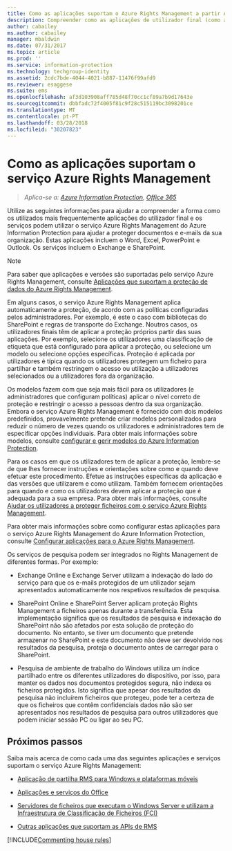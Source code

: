 ```yaml
---
title: Como as aplicações suportam o Azure Rights Management a partir AIP
description: Compreender como as aplicações de utilizador final (como as aplicações do Office, Word, Excel, PowerPoint e Outlook) e serviços (como o Exchange e o SharePoint) utilizados mais frequentemente podem utilizar o serviço Azure Rights Management do Azure Information Protection para ajudar a proteger os documentos e e-mails da sua organização.
author: cabailey
ms.author: cabailey
manager: mbaldwin
ms.date: 07/31/2017
ms.topic: article
ms.prod: ''
ms.service: information-protection
ms.technology: techgroup-identity
ms.assetid: 2cdc7bde-4044-4021-b887-11476f99afd9
ms.reviewer: esaggese
ms.suite: ems
ms.openlocfilehash: af3d103908aff785d48f70cc1cf89a7b9d17643e
ms.sourcegitcommit: dbbfadc72f4005f81c9f28c515119bc3098201ce
ms.translationtype: MT
ms.contentlocale: pt-PT
ms.lasthandoff: 03/28/2018
ms.locfileid: "30207823"
---
```

# <a name="how-applications-support-the-azure-rights-management-service"></a>Como as aplicações suportam o serviço Azure Rights Management

>*Aplica-se a: [Azure Information Protection](https://azure.microsoft.com/pricing/details/information-protection), [Office 365](http://download.microsoft.com/download/E/C/F/ECF42E71-4EC0-48FF-AA00-577AC14D5B5C/Azure_Information_Protection_licensing_datasheet_EN-US.pdf)*

Utilize as seguintes informações para ajudar a compreender a forma como os utilizados mais frequentemente aplicações do utilizador final e os serviços podem utilizar o serviço Azure Rights Management do Azure Information Protection para ajudar a proteger documentos e e-mails da sua organização. Estas aplicações incluem o Word, Excel, PowerPoint e Outlook. Os serviços incluem o Exchange e SharePoint.

> [!NOTE]
> Para saber que aplicações e versões são suportadas pelo serviço Azure Rights Management, consulte [Aplicações que suportam a proteção de dados do Azure Rights Management](../get-started/requirements-applications.md).

Em alguns casos, o serviço Azure Rights Management aplica automaticamente a proteção, de acordo com as políticas configuradas pelos administradores. Por exemplo, é este o caso com bibliotecas do SharePoint e regras de transporte do Exchange. Noutros casos, os utilizadores finais têm de aplicar a proteção próprios partir das suas aplicações. Por exemplo, selecione os utilizadores uma classificação de etiqueta que está configurado para aplicar a proteção, ou selecione um modelo ou selecione opções específicas. Proteção é aplicada por utilizadores é típica quando os utilizadores protegem um ficheiro para partilhar e também restringem o acesso ou utilização a utilizadores selecionados ou a utilizadores fora da organização.

Os modelos fazem com que seja mais fácil para os utilizadores (e administradores que configuram políticas) aplicar o nível correto de proteção e restringir o acesso a pessoas dentro da sua organização. Embora o serviço Azure Rights Management é fornecido com dois modelos predefinidos, provavelmente pretende criar modelos personalizados para reduzir o número de vezes quando os utilizadores e administradores tem de especificar opções individuais. Para obter mais informações sobre modelos, consulte [configurar e gerir modelos do Azure Information Protection](../deploy-use/configure-policy-templates.md).

Para os casos em que os utilizadores tem de aplicar a proteção, lembre-se de que lhes fornecer instruções e orientações sobre como e quando deve efetuar este procedimento. Efetue as instruções específicas da aplicação e das versões que utilizarem e como utilizam. Também fornecem orientações para quando e como os utilizadores devem aplicar a proteção que é adequada para a sua empresa. Para obter mais informações, consulte [Ajudar os utilizadores a proteger ficheiros com o serviço Azure Rights Management](../deploy-use/help-users.md).

Para obter mais informações sobre como configurar estas aplicações para o serviço Azure Rights Management do Azure Information Protection, consulte [Configurar aplicações para o Azure Rights Management](../deploy-use/configure-applications.md).

Os serviços de pesquisa podem ser integrados no Rights Management de diferentes formas. Por exemplo: 

- Exchange Online e Exchange Server utilizam a indexação do lado do serviço para que os e-mails protegidos de um utilizador sejam apresentados automaticamente nos respetivos resultados de pesquisa. 

- SharePoint Online e SharePoint Server aplicam proteção Rights Management a ficheiros apenas durante a transferência. Esta implementação significa que os resultados de pesquisa e indexação do SharePoint não são afetados por esta solução de proteção do documento. No entanto, se tiver um documento que pretende armazenar no SharePoint e este documento não deve ser devolvido nos resultados da pesquisa, proteja o documento antes de carregar para o SharePoint.

- Pesquisa de ambiente de trabalho do Windows utiliza um índice partilhado entre os diferentes utilizadores do dispositivo, por isso, para manter os dados nos documentos protegidos segura, não indexa os ficheiros protegidos. Isto significa que apesar dos resultados da pesquisa não incluírem ficheiros que protegeu, pode ter a certeza de que os ficheiros que contêm confidenciais dados não são ser apresentados nos resultados de pesquisa para outros utilizadores que podem iniciar sessão PC ou ligar ao seu PC. 

## <a name="next-steps"></a>Próximos passos

Saiba mais acerca de como cada uma das seguintes aplicações e serviços suportam o serviço Azure Rights Management:

-   [Aplicação de partilha RMS para Windows e plataformas móveis](sharing-app-support.md)

-   [Aplicações e serviços do Office](office-apps-services-support.md)

-   [Servidores de ficheiros que executam o Windows Server e utilizam a Infraestrutura de Classificação de Ficheiros (FCI)](file-server-support.md)

-   [Outras aplicações que suportam as APIs de RMS](api-support.md)

[!INCLUDE[Commenting house rules](../includes/houserules.md)]
